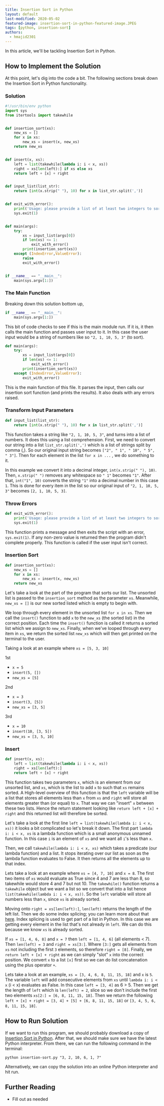 ```yaml
---
title: Insertion Sort in Python
layout: default
last-modified: 2020-05-02
featured-image: insertion-sort-in-python-featured-image.JPEG
tags: [python, insertion-sort]
authors:
  - hmajid2301
---
```

  
In this article, we'll be tackling Insertion Sort in Python.

## How to Implement the Solution

At this point, let's dig into the code a bit. The following sections break
down the Insertion Sort in Python functionality.

### Solution

```python
#!/usr/bin/env python
import sys
from itertools import takewhile


def insertion_sort(xs):
    new_xs = []
    for x in xs:
        new_xs = insert(x, new_xs)
    return new_xs


def insert(x, xs):
    left = list(takewhile(lambda i: i < x, xs))
    right = xs[len(left):] if xs else xs
    return left + [x] + right


def input_list(list_str):
    return [int(x.strip(" "), 10) for x in list_str.split(',')]


def exit_with_error():
    print('Usage: please provide a list of at least two integers to sort in the format “1, 2, 3, 4, 5”')
    sys.exit(1)


def main(args):
    try:
        xs = input_list(args[0])
        if len(xs) <= 1:
            exit_with_error()
        print(insertion_sort(xs))
    except (IndexError,ValueError):
        raise
        exit_with_error()


if __name__ == "__main__":
    main(sys.argv[1:])
```

### The Main Function

Breaking down this solution bottom up,

```python
if __name__ == "__main__":
    main(sys.argv[1:])
```

This bit of code checks to see if this is the main module run. If it is, it then calls the main
function and passes user input to it. In this case the user input would be a string of numbers
like so `"2, 1, 10, 5, 3"` (to sort).

```python
def main(args):
    try:
        xs = input_list(args[0])
        if len(xs) <= 1:
            exit_with_error()
        print(insertion_sort(xs))
    except (IndexError,ValueError):
        exit_with_error()
```

This is the main function of this file. It parses the input, then calls our insertion sort
function (and prints the results). It also deals with any errors raised.

### Transform Input Parameters

```python
def input_list(list_str):
    return [int(x.strip(" "), 10) for x in list_str.split(',')]
```

This function takes a string like `"2, 1, 10, 5, 3"`, and turns into a list of numbers.
It does this using a list comprehension. First, we need to convert our string into a
list `list_str.split(',')` which is a list of strings split by comma (,).
So our original input string becomes `["2", " 1", " 10", " 5", " 3"]`. Then for each
element in the list `for x in ...` ,  we do something to it.

In this example we convert it into a decimal integer, `int(x.strip(" "), 10)`. Then, `x.strip(" ")`
removes any whitespace so `" 1"` becomes `"1"`. After that, `int("1", 10)`
converts the string `"1"` into a decimal number in this case `1`. This is done
for every item in the list so our original input of `"2, 1, 10, 5, 3"` becomes `[2, 1, 10, 5, 3]`.

### Throw Errors

```python
def exit_with_error():
    print('Usage: please provide a list of at least two integers to sort in the format “1, 2, 3, 4, 5”')
    sys.exit(1)
```

This function prints a message and then exits the script with an error, `sys.exit(1)`.
If any non-zero value is returned then the program didn't complete properly. This function is called
if the user input isn't correct.

### Insertion Sort

```python
def insertion_sort(xs):
    new_xs = []
    for x in xs:
        new_xs = insert(x, new_xs)
    return new_xs
```

Let's take a look at the part of the program that sorts our list. The unsorted list is passed to the
`insertion_sort` method as the parameter `xs`. Meanwhile, `new_xs = []` is our new sorted listed which is
empty to begin with.

We loop through every element in the unsorted list `for x in xs`. Then we call the `insert()`
function to add `x` to the `new_xs` (the sorted list) in the correct position.
Each time the `insert()` function is called it returns a sorted list which we assign
to `new_xs`. Finally, when we've looped through every item in `xs`, we return the sorted list
`new_xs` which will then get printed on the terminal to the user.

Taking a look at an example where `xs = [5, 3, 10]`

1st

* `x = 5`
* `insert(5, [])`
* `new_xs = [5]`

2nd

* `x = 3`
* `insert(3, [5])`
* `new_xs = [3, 5]`

3rd

* `x = 10`
* `insert(10, [3, 5])`
* `new_xs = [3, 5, 10]`

### Insert

```python
def insert(x, xs):
    left = list(takewhile(lambda i: i < x, xs))
    right = xs[len(left):]
    return left + [x] + right
```

This function takes two parameters `x`, which is an element from our unsorted list, and
`xs`, which is the list to add `x` to such that `xs` remains sorted.
A High-level overview of this function is that the `left` variable will be a list that stores
all elements less than `x` from `xs` and `right` will store all elements greater than (or equal)
to `x`. That way we can "insert" `x` between these two lists. Hence the return statement
looking like `return left + [x] + right` and this returned list will therefore be sorted.

Let's take a look at the first line `left = list(takewhile(lambda i: i < x, xs))` it looks a bit
complicated so let's break it down. The first part `lambda i: i < x, xs` is a lambda function
which is a small anonymous unnamed function.
In this case `i` is an element of `xs` and we want all `i`'s less than `x`.

Then, we call `takewhile(lambda i: i < x, xs)` which takes a predicate (our lambda function) and a list.
It stops iterating over our list as soon as the lambda function evaluates to False. It then returns
all the elements up to that index. 

Lets take a look at an example where `xs = [4, 7, 10]` and `x = 8`.
The first two items of `xs` would evaluate as True since 4 and 7 are
less than 8, so takewhile would store 4 and 7 but not 10.
The `takewhile()` function returns a `takewhile` object but we want a list so we convert that into a
list hence `list(takewhile(lambda i: i < x, xs))`. So the `left` variable will store all numbers
less than `x`, since `xs` is already sorted.

Moving onto `right = xs[len(left):]`, `len(left)` returns the length of the left list.
Then we do some index splicing; you can learn more about that
[here](https://www.pythoncentral.io/how-to-slice-listsarrays-and-tuples-in-python/).
Index splicing is used to get part of a list in Python. In this case we are getting every element in
the list that's not already in `left`. We can do this because we know `xs` is already sorted.

If `xs = [1, 4, 6, 8]` and `x = 7` then `left = [1, 4, 6]` (all elements < 7). Then `len(left) = 3`
and `right = xs[3:]`. Where `[3:]` gets all elements from `xs` not including the first `3` elements,
so therefore `right = [8]`. Finally, we `return left + [x] + right` as we can simply "slot" `x` into the
correct position. We convert `x` to a list `[x]` first so we can do list concatenation using the
plus operator `+`.

Lets take a look at an example, `xs = [3, 4, 6, 8, 11, 15, 18]` and `x` is `5`. The variable `left`
will add consecutive elements from `xs` until `lambda i: i < x` (i < x) evaluates as False.
In this case `left = [3, 4]` as 6 > 5. Then we get the length of `left` which is `len(left) = 2`,
slice so we don't include the first two elements `xs[2:] = [6, 8, 11, 15, 18]`. Then we return
the following `left + [x] + right = [3, 4] + [5] + [6, 8, 11, 15, 18]` or
`[3, 4, 5, 6, 8, 11, 15, 18]`.

## How to Run Solution

If we want to run this program, we should probably download a copy of [Insertion Sort in Python](https://github.com/TheRenegadeCoder/sample-programs/blob/master/archive/p/python/insertion-sort.py).
After that, we should make sure we have the latest Python interpreter. From there, we can run the following command in the terminal:

`python insertion-sort.py "3, 2, 10, 6, 1, 7"`

Alternatively, we can copy the solution into an online Python interpreter and hit run.

## Further Reading

- Fill out as needed
